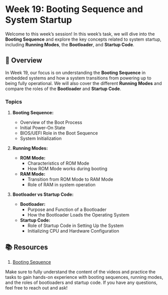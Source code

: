 # Week 19: Booting Sequence and System Startup

Welcome to this week’s session! In this week’s task, we will dive into the **Booting Sequence** and explore the key concepts related to system startup, including **Running Modes**, the **Bootloader**, and **Startup Code**.

## 📖 Overview

In Week 19, our focus is on understanding the **Booting Sequence** in embedded systems and how a system transitions from powering up to being fully operational. We will also cover the different **Running Modes** and compare the roles of the **Bootloader** and **Startup Code**.

### Topics

1. **Booting Sequence:**
   - Overview of the Boot Process
   - Initial Power-On State
   - BIOS/UEFI Role in the Boot Sequence
   - System Initialization

2. **Running Modes:**
   - **ROM Mode:**
     - Characteristics of ROM Mode
     - How ROM Mode works during booting
   - **RAM Mode:**
     - Transition from ROM Mode to RAM Mode
     - Role of RAM in system operation

3. **Bootloader vs Startup Code:**
   - **Bootloader:**
     - Purpose and Function of a Bootloader
     - How the Bootloader Loads the Operating System
   - **Startup Code:**
     - Role of Startup Code in Setting Up the System
     - Initializing CPU and Hardware Configuration

## 📚 Resources

1. [Booting Sequence](https://www.youtube.com/watch?v=d9VhSOk4eMc&list=PLoiqjtgvXf9cgQbnEyRpT8FmtAZHUHG2O&index=24)

Make sure to fully understand the content of the videos and practice the tasks to gain hands-on experience with booting sequences, running modes, and the roles of bootloaders and startup code. If you have any questions, feel free to reach out and ask!
